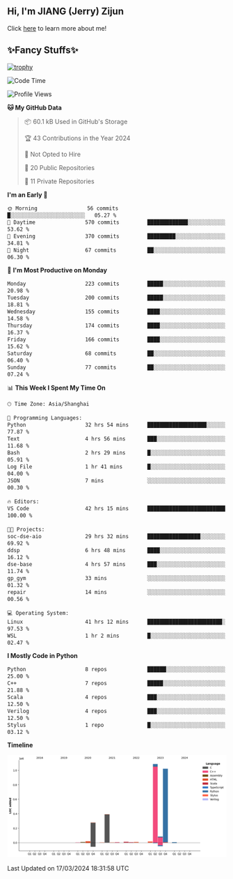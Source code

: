 ## Hi, I'm JIANG (Jerry) Zijun

Click [here](https://jzjerry.github.io/about/) to learn more about me!

## ✨Fancy Stuffs✨
[![trophy](https://github-profile-trophy.vercel.app/?username=jzjerry&theme=onedark)](https://github.com/ryo-ma/github-profile-trophy)
<!--START_SECTION:waka-->
![Code Time](http://img.shields.io/badge/Code%20Time-334%20hrs-blue)

![Profile Views](http://img.shields.io/badge/Profile%20Views-5-blue)

**🐱 My GitHub Data** 

> 📦 60.1 kB Used in GitHub's Storage 
 > 
> 🏆 43 Contributions in the Year 2024
 > 
> 🚫 Not Opted to Hire
 > 
> 📜 20 Public Repositories 
 > 
> 🔑 11 Private Repositories 
 > 
**I'm an Early 🐤** 

```text
🌞 Morning                56 commits          █░░░░░░░░░░░░░░░░░░░░░░░░   05.27 % 
🌆 Daytime                570 commits         █████████████░░░░░░░░░░░░   53.62 % 
🌃 Evening                370 commits         █████████░░░░░░░░░░░░░░░░   34.81 % 
🌙 Night                  67 commits          ██░░░░░░░░░░░░░░░░░░░░░░░   06.30 % 
```
📅 **I'm Most Productive on Monday** 

```text
Monday                   223 commits         █████░░░░░░░░░░░░░░░░░░░░   20.98 % 
Tuesday                  200 commits         █████░░░░░░░░░░░░░░░░░░░░   18.81 % 
Wednesday                155 commits         ████░░░░░░░░░░░░░░░░░░░░░   14.58 % 
Thursday                 174 commits         ████░░░░░░░░░░░░░░░░░░░░░   16.37 % 
Friday                   166 commits         ████░░░░░░░░░░░░░░░░░░░░░   15.62 % 
Saturday                 68 commits          ██░░░░░░░░░░░░░░░░░░░░░░░   06.40 % 
Sunday                   77 commits          ██░░░░░░░░░░░░░░░░░░░░░░░   07.24 % 
```


📊 **This Week I Spent My Time On** 

```text
🕑︎ Time Zone: Asia/Shanghai

💬 Programming Languages: 
Python                   32 hrs 54 mins      ███████████████████░░░░░░   77.87 % 
Text                     4 hrs 56 mins       ███░░░░░░░░░░░░░░░░░░░░░░   11.68 % 
Bash                     2 hrs 29 mins       █░░░░░░░░░░░░░░░░░░░░░░░░   05.91 % 
Log File                 1 hr 41 mins        █░░░░░░░░░░░░░░░░░░░░░░░░   04.00 % 
JSON                     7 mins              ░░░░░░░░░░░░░░░░░░░░░░░░░   00.30 % 

🔥 Editors: 
VS Code                  42 hrs 15 mins      █████████████████████████   100.00 % 

🐱‍💻 Projects: 
soc-dse-aio              29 hrs 32 mins      █████████████████░░░░░░░░   69.92 % 
ddsp                     6 hrs 48 mins       ████░░░░░░░░░░░░░░░░░░░░░   16.12 % 
dse-base                 4 hrs 57 mins       ███░░░░░░░░░░░░░░░░░░░░░░   11.74 % 
gp_gym                   33 mins             ░░░░░░░░░░░░░░░░░░░░░░░░░   01.32 % 
repair                   14 mins             ░░░░░░░░░░░░░░░░░░░░░░░░░   00.56 % 

💻 Operating System: 
Linux                    41 hrs 12 mins      ████████████████████████░   97.53 % 
WSL                      1 hr 2 mins         █░░░░░░░░░░░░░░░░░░░░░░░░   02.47 % 
```

**I Mostly Code in Python** 

```text
Python                   8 repos             ██████░░░░░░░░░░░░░░░░░░░   25.00 % 
C++                      7 repos             █████░░░░░░░░░░░░░░░░░░░░   21.88 % 
Scala                    4 repos             ███░░░░░░░░░░░░░░░░░░░░░░   12.50 % 
Verilog                  4 repos             ███░░░░░░░░░░░░░░░░░░░░░░   12.50 % 
Stylus                   1 repo              █░░░░░░░░░░░░░░░░░░░░░░░░   03.12 % 
```



**Timeline**

![Lines of Code chart](https://raw.githubusercontent.com/Jzjerry/Jzjerry/main/assets/bar_graph.png)


 Last Updated on 17/03/2024 18:31:58 UTC
<!--END_SECTION:waka-->
